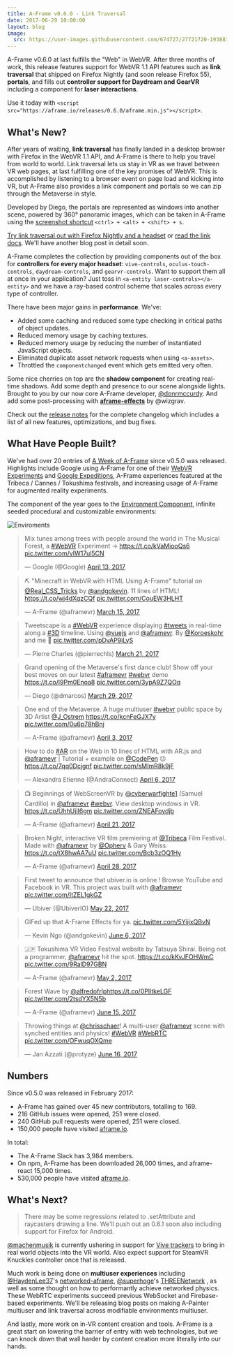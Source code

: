 ```yaml
---
title: A-Frame v0.6.0 - Link Traversal
date: 2017-06-29 10:00:00
layout: blog
image:
  src: https://user-images.githubusercontent.com/674727/27721720-19388346-5d17-11e7-912b-499886be0a8d.gif
---
```


A-Frame v0.6.0 at last fulfills the "Web" in WebVR. After three months of work,
this release features support for WebVR 1.1 API features such as **link
traversal** that shipped on Firefox Nightly (and soon release Firefox 55),
**portals**, and fills out **controller support for Daydream and GearVR**
including a component for **laser interactions**.

Use it today with `<script src="https://aframe.io/releases/0.6.0/aframe.min.js"></script>`.

## What's New?

After years of waiting, **link traversal** has finally landed in a desktop
browser with Firefox in the WebVR 1.1 API, and A-Frame is there to help you
travel from world to world. Link traversal lets us stay in VR as we travel
between VR web pages, at last fulfilling one of the key promises of WebVR.
This is accomplished by listening to a browser event on page load and kicking
into VR, but A-Frame also provides a link component and portals so we can zip
through the Metaverse in style.

Developed by Diego, the portals are represented as windows into another scene,
powered by 360&deg; panoramic images, which can be taken in A-Frame using the
[screenshot shortcut][screenshot] `<ctrl> + <alt> + <shift> + s`.

[Try link traversal out with Firefox Nightly and a
headset](https://aframe.io/aframe/examples/showcase/link-traversal/) or [read
the link docs](https://aframe.io/docs/0.6.0/components/link.html). We'll have
another blog post in detail soon.

[screenshot]: https://aframe.io/docs/0.6.0/components/screenshot.html

A-Frame completes the collection by providing components out of the box for
**controllers for every major headset**: `vive-controls`,
`oculus-touch-controls`, `daydream-controls`, and `gearvr-controls`. Want to
support them all at once in your application? Just toss in `<a-entity
laser-controls></a-entity>` and we have a ray-based control scheme that scales
across every type of controller.

There have been major gains in **performance**. We've:

- Added some caching and reduced some type checking in critical paths of object updates.
- Reduced memory usage by caching textures.
- Reduced memory usage by reducing the number of instantiated JavaScript objects.
- Eliminated duplicate asset network requests when using `<a-assets>`.
- Throttled the `componentchanged` event which gets emitted very often.

Some nice cherries on top are the **shadow component** for creating real-time
shadows. Add some depth and presence to our scene alongside lights. Brought to
you by our now core A-Frame developer,
[@donrmccurdy](https://twitter.com/donrmccurdy/). And add some post-processing
with **[aframe-effects](https://wizgrav.github.io/aframe-effects/)** by
@wizgrav.

[releasenotes]: https://github.com/aframevr/aframe/releases/tag/v0.6.0

Check out the [release notes][releasenotes] for the complete changelog which
includes a list of all new features, optimizations, and bug fixes.

<!-- more -->

## What Have People Built?

<script async src="//platform.twitter.com/widgets.js" charset="utf-8"></script>

We've had over 20 entries of [A Week of A-Frame](https://aframe.io/blog/) since
v0.5.0 was released. Highlights include Google using A-Frame for one of their
[WebVR Experiments](https://www.webvrexperiments.com/experiment/musical-forest)
and [Google Expeditions](https://edu.google.com/expeditions/#about), A-Frame
experiences featured at the Tribeca / Cannes / Tokushima festivals, and
increasing usage of A-Frame for augmented reality experiments.

The component of the year goes to the [Environment
Component](https://github.com/feiss/aframe-environment-component), infinite
seeded procedural and customizable environments:

![Enviroments](/images/blog/environment.gif)

<div class="tweets">
<blockquote class="twitter-tweet"><p lang="en" dir="ltr">Mix tunes among trees with people around the world in The Musical Forest, a <a href="https://twitter.com/hashtag/WebVR?src=hash">#WebVR</a> Experiment → <a href="https://t.co/kVaMiooQs6">https://t.co/kVaMiooQs6</a> <a href="https://t.co/vIW17ul5CN">pic.twitter.com/vIW17ul5CN</a></p>&mdash; Google (@Google) <a href="https://twitter.com/Google/status/852613738720931840">April 13, 2017</a></blockquote>

<blockquote class="twitter-tweet"><p lang="en" dir="ltr">⛏️ &quot;Minecraft in WebVR with HTML Using A-Frame&quot; tutorial on <a href="https://twitter.com/Real_CSS_Tricks">@Real_CSS_Tricks</a> by <a href="https://twitter.com/andgokevin">@andgokevin</a>. 11 lines of HTML! <a href="https://t.co/wj4dXqzCQf">https://t.co/wj4dXqzCQf</a> <a href="https://t.co/CouEW3HLHT">pic.twitter.com/CouEW3HLHT</a></p>&mdash; A-Frame (@aframevr) <a href="https://twitter.com/aframevr/status/842032593512026112">March 15, 2017</a></blockquote>

<blockquote class="twitter-tweet"><p lang="en" dir="ltr">Tweetscape is a <a href="https://twitter.com/hashtag/WebVR?src=hash">#WebVR</a> experience displaying <a href="https://twitter.com/hashtag/tweets?src=hash">#tweets</a> in real-time along a <a href="https://twitter.com/hashtag/3D?src=hash">#3D</a> timeline. Using <a href="https://twitter.com/vuejs">@vuejs</a> and <a href="https://twitter.com/aframevr">@aframevr</a>. By <a href="https://twitter.com/Koroeskohr">@Koroeskohr</a> and me 🚀 <a href="https://t.co/pDvAP9iLyS">pic.twitter.com/pDvAP9iLyS</a></p>&mdash; Pierre Charles (@pierrechls) <a href="https://twitter.com/pierrechls/status/844267761270493184">March 21, 2017</a></blockquote>

<blockquote class="twitter-tweet"><p lang="en" dir="ltr">Grand opening of the Metaverse&#39;s first dance club! Show off your best moves on our latest <a href="https://twitter.com/hashtag/aframevr?src=hash">#aframevr</a> <a href="https://twitter.com/hashtag/webvr?src=hash">#webvr</a> demo <a href="https://t.co/l9Pm0Enoa8">https://t.co/l9Pm0Enoa8</a> <a href="https://t.co/3ypA9Z7QOq">pic.twitter.com/3ypA9Z7QOq</a></p>&mdash; Diego (@dmarcos) <a href="https://twitter.com/dmarcos/status/846983604374835200">March 29, 2017</a></blockquote>

<blockquote class="twitter-tweet"><p lang="en" dir="ltr">One end of the Metaverse. A huge multiuser <a href="https://twitter.com/hashtag/webvr?src=hash">#webvr</a> public space by 3D Artist <a href="https://twitter.com/J_Ostrem">@J_Ostrem</a> <a href="https://t.co/kcnFeGJX7y">https://t.co/kcnFeGJX7y</a> <a href="https://t.co/0u6p78hBnj">pic.twitter.com/0u6p78hBnj</a></p>&mdash; A-Frame (@aframevr) <a href="https://twitter.com/aframevr/status/848850525953024000">April 3, 2017</a></blockquote>

<blockquote class="twitter-tweet"><p lang="en" dir="ltr">How to do <a href="https://twitter.com/hashtag/AR?src=hash">#AR</a> on the Web in 10 lines of HTML with AR.js and <a href="https://twitter.com/aframevr">@aframevr</a> | Tutorial + example on <a href="https://twitter.com/CodePen">@CodePen</a> 😉 <a href="https://t.co/7qq0Dcjgnf">https://t.co/7qq0Dcjgnf</a> <a href="https://t.co/sMImR8k9jF">pic.twitter.com/sMImR8k9jF</a></p>&mdash; Alexandra Etienne (@AndraConnect) <a href="https://twitter.com/AndraConnect/status/849995924495618048">April 6, 2017</a></blockquote>

<blockquote class="twitter-tweet"><p lang="en" dir="ltr">📺 Beginnings of WebScreenVR by <a href="https://twitter.com/cyberwarfighte1">@cyberwarfighte1</a> (Samuel Cardillo) in <a href="https://twitter.com/aframevr">@aframevr</a> <a href="https://twitter.com/hashtag/webvr?src=hash">#webvr</a>. View desktop windows in VR.  <a href="https://t.co/UhhUjiI6gm">https://t.co/UhhUjiI6gm</a> <a href="https://t.co/ZNEAFoydjb">pic.twitter.com/ZNEAFoydjb</a></p>&mdash; A-Frame (@aframevr) <a href="https://twitter.com/aframevr/status/855330586587680769">April 21, 2017</a></blockquote>

<blockquote class="twitter-tweet"><p lang="en" dir="ltr">Broken Night, interactive VR film premiering at <a href="https://twitter.com/Tribeca">@Tribeca</a> Film Festival. Made with <a href="https://twitter.com/aframevr">@aframevr</a> by <a href="https://twitter.com/Opherv">@Opherv</a> &amp; Gary Weiss. <a href="https://t.co/tX8hwAA7uU">https://t.co/tX8hwAA7uU</a> <a href="https://t.co/Bcb3zOQ1Hy">pic.twitter.com/Bcb3zOQ1Hy</a></p>&mdash; A-Frame (@aframevr) <a href="https://twitter.com/aframevr/status/858082819385442304">April 28, 2017</a></blockquote>

<blockquote class="twitter-tweet"><p lang="en" dir="ltr">First tweet to announce that ubiver.io is online ! Browse YouTube and Facebook in VR. This project was built with <a href="https://twitter.com/aframevr">@aframevr</a> <a href="https://t.co/ItZEL1gkGZ">pic.twitter.com/ItZEL1gkGZ</a></p>&mdash; Ubiver (@UbiverIO) <a href="https://twitter.com/UbiverIO/status/866795345187090432">May 22, 2017</a></blockquote>

<blockquote class="twitter-tweet"><p lang="en" dir="ltr">GIFed up that A-Frame Effects for ya. <a href="https://t.co/5YiijxQBvN">pic.twitter.com/5YiijxQBvN</a></p>&mdash; Kevin Ngo (@andgokevin) <a href="https://twitter.com/andgokevin/status/872158736806281217">June 6, 2017</a></blockquote>

<blockquote class="twitter-tweet"><p lang="en" dir="ltr">🇯🇵 Tokushima VR Video Festival website by Tatsuya Shirai. Being not a programmer, <a href="https://twitter.com/aframevr">@aframevr</a> hit the spot. <a href="https://t.co/kKvJFOHWmC">https://t.co/kKvJFOHWmC</a> <a href="https://t.co/9RalD97GBN">pic.twitter.com/9RalD97GBN</a></p>&mdash; A-Frame (@aframevr) <a href="https://twitter.com/aframevr/status/859482481766125568">May 2, 2017</a></blockquote>

<blockquote class="twitter-tweet" data-lang="en"><p lang="en" dir="ltr">Forest Wave by <a href="https://twitter.com/alfredofrlp">@alfredofrlp</a><a href="https://t.co/0PlItkeLGF">https://t.co/0PlItkeLGF</a> <a href="https://t.co/2tsdYX5N5b">pic.twitter.com/2tsdYX5N5b</a></p>&mdash; A-Frame (@aframevr) <a href="https://twitter.com/aframevr/status/875143253959430144">June 15, 2017</a></blockquote>

<blockquote class="twitter-tweet" data-lang="en"><p lang="en" dir="ltr">Throwing things at <a href="https://twitter.com/chrisschaer">@chrisschaer</a>! A multi-user <a href="https://twitter.com/aframevr">@aframevr</a> scene with synched entities and physics! <a href="https://twitter.com/hashtag/WebVR?src=hash">#WebVR</a> <a href="https://twitter.com/hashtag/WebRTC?src=hash">#WebRTC</a> <a href="https://t.co/OFwuqOXQme">pic.twitter.com/OFwuqOXQme</a></p>&mdash; Jan Azzati (@protyze) <a href="https://twitter.com/protyze/status/875831877755645953">June 16, 2017</a></blockquote>
</div>

## Numbers

Since v0.5.0 was released in February 2017:

- A-Frame has gained over 45 new contributors, totalling to 169.
- 216 GitHub issues were opened, 251 were closed.
- 240 GitHub pull requests were opened, 251 were closed.
- 150,000 people have visited [aframe.io](https://aframe.io).

In total:

- The A-Frame Slack has 3,984 members.
- On npm, A-Frame has been downloaded 26,000 times, and aframe-react 15,000 times.
- 530,000 people have visited [aframe.io](https://aframe.io).

## What's Next?

> There may be some regressions related to .setAttribute and raycasters drawing
> a line. We'll push out an 0.6.1 soon also including support for Firefox for
> Android.

[@machenmusik](https://twitter.com/machenmusik) is currently ushering in
support for [Vive trackers](https://www.vive.com/us/vive-tracker/) to bring in
real world objects into the VR world. Also expect support for SteamVR Knuckles
controller once that is released.

Much work is being done on **multiuser experiences** including
[@HaydenLee37](https://twitter.com/HaydenLee37)'s
[networked-aframe](https://github.com/haydenjameslee/networked-aframe),
[@superhoge](https://twitter.com/superhoge/)'s
[THREENetwork](https://github.com/takahirox/ThreeNetwork) , as well as some
thought on how to performantly achieve networked physics. These WebRTC
experiments succeed previous WebSocket and Firebase-based experiments. We'll be
releasing blog posts on making A-Painter multiuser and link traversal across
modifiable environments multiuser.

And lastly, more work on in-VR content creation and tools. A-Frame is a great
start on lowering the barrier of entry with web technologies, but we can knock
down that wall harder by content creation more literally into our hands.
